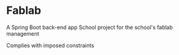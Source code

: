# Fablab
A Spring Boot back-end app
School project for the school's fablab management

Complies with imposed constraints
